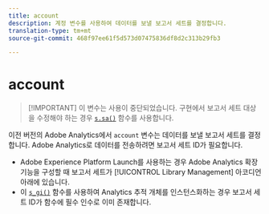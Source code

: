 ```yaml
---
title: account
description: 계정 변수를 사용하여 데이터를 보낼 보고서 세트를 결정합니다.
translation-type: tm+mt
source-git-commit: 468f97ee61f5d573d07475836df8d2c313b29fb3

---
```



# account

> [!IMPORTANT] 이 변수는 사용이 중단되었습니다. 구현에서 보고서 세트 대상을 수정해야 하는 경우 [`s.sa()`](../functions/sa-method.md) 함수를 사용합니다.

이전 버전의 Adobe Analytics에서 `account` 변수는 데이터를 보낼 보고서 세트를 결정합니다. Adobe Analytics로 데이터를 전송하려면 보고서 세트 ID가 필요합니다.

* Adobe Experience Platform Launch를 사용하는 경우 Adobe Analytics 확장 기능을 구성할 때 보고서 세트가 [!UICONTROL Library Management] 아코디언 아래에 있습니다.
* 이 [`s_gi()`](../functions/s-gi.md) 함수를 사용하여 Analytics 추적 개체를 인스턴스화하는 경우 보고서 세트 ID가 함수에 필수 인수로 이미 존재합니다.
